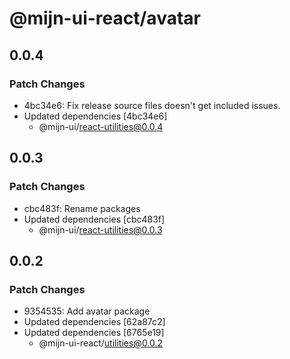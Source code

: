 # @mijn-ui-react/avatar

## 0.0.4

### Patch Changes

- 4bc34e6: Fix release source files doesn't get included issues.
- Updated dependencies [4bc34e6]
  - @mijn-ui/react-utilities@0.0.4

## 0.0.3

### Patch Changes

- cbc483f: Rename packages
- Updated dependencies [cbc483f]
  - @mijn-ui/react-utilities@0.0.3

## 0.0.2

### Patch Changes

- 9354535: Add avatar package
- Updated dependencies [62a87c2]
- Updated dependencies [6765e19]
  - @mijn-ui-react/utilities@0.0.2
